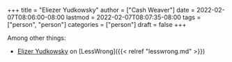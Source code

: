 +++
title = "Eliezer Yudkowsky"
author = ["Cash Weaver"]
date = 2022-02-07T08:06:00-08:00
lastmod = 2022-02-07T08:07:35-08:00
tags = ["person", "person"]
categories = ["person"]
draft = false
+++

Among other things:

-   [Elizer Yudkowsky](https://www.lesswrong.com/users/eliezer_yudkowsky) on [LessWrong]({{< relref "lesswrong.md" >}})
